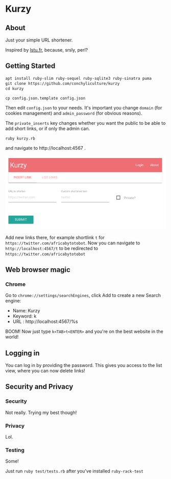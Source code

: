 # Kurzy

## About

Just your simple URL shortener.

Inspired by [lstu.fr](http://lstu.fr), because, srsly, perl?

## Getting Started

```
apt install ruby-slim ruby-sequel ruby-sqlite3 ruby-sinatra puma
git clone https://github.com/conchyliculture/kurzy
cd kurzy
```

```
cp config.json.template config.json
```

Then edit `config.json` to your needs. It's important you change `domain` (for cookies management) and `admin_password` (for obvious reasons).

The `private_inserts` key changes whether you want the public to be able to add short links, or if only the admin can.


```
ruby kurzy.rb
```

and navigate to http://localhost:4567 .

![Screenshot](doc/sc1.png?raw=true "Kurzy")


Add new links there, for example shortlink `t` for `https://twitter.com/africabytotobot`.
Now you can navigate to `http://localhost:4567/t` to be redirected to `https://twitter.com/africabytotobot`


## Web browser magic

### Chrome

Go to `chrome://settings/searchEngines`, click Add to create a new Search engine:
  * Name: Kurzy
  * Keyword: k
  * URL : http://localhost:4567/%s

BOOM! Now just type `k<TAB>t<ENTER>` and you're on the best website in the world!

## Logging in

You can log in by providing the password. This gives you access to the list view, where you  can now delete links!

## Security and Privacy

### Security

Not really. Trying my best though!

### Privacy

Lol.

### Testing

Some!

Just run `ruby test/tests.rb` after you've installed `ruby-rack-test`
